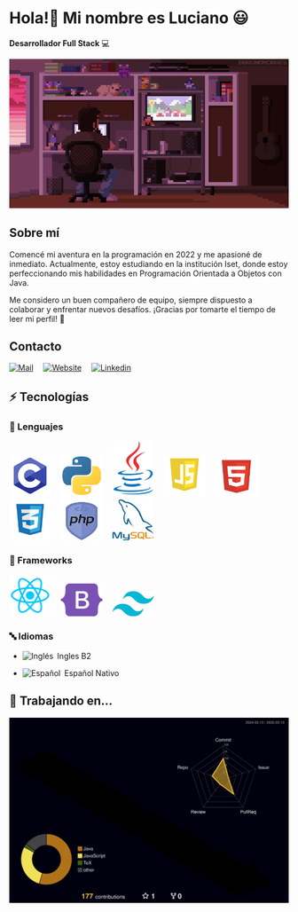 # Hola!👋 Mi nombre es Luciano 😃

**Desarrollador Full Stack** 💻

<img src="./images/Pixel-Art-Gallery.gif"> 

## Sobre mí
Comencé mi aventura en la programación en 2022 y me apasioné de inmediato. Actualmente, estoy estudiando en la institución Iset, donde estoy perfeccionando mis habilidades en Programación Orientada a Objetos con Java.

Me considero un buen compañero de equipo, siempre dispuesto a colaborar y enfrentar nuevos desafíos. ¡Gracias por tomarte el tiempo de leer mi perfil! 🌟


## Contacto
[![Mail](https://img.shields.io/badge/Mail-%23EA4335?style=for-the-badge&logo=gmail&logoColor=white)](mailto:lucianogonzalez12004@gmail.com)&emsp;
[![Website](https://img.shields.io/badge/Website-%23000000?style=for-the-badge&logo=aboutdotme&logoColor=white)](https://gonzalez-luciano.netlify.app)&emsp;
[![Linkedin](https://img.shields.io/badge/Linkedin-%230A66C2?style=for-the-badge&logo=linkedin&logoColor=white)](https://www.linkedin.com/in/luciano-gonzález-590350294/)

## ⚡ Tecnologías

### 🚀 Lenguajes

<div>
  <img src="./images/c.webp" style="width: 75px;">&emsp;
  <img src="./images/python.webp" style="width: 75px;">&emsp;
  <img src="./images/java.webp" style="width: 75px;">&emsp;
  <img src="./images/js.webp" style="width: 75px;">&emsp;
  <img src="./images/html.webp" style="width: 75px;">&emsp;
  <img src="./images/css.webp" style="width: 75px;">&emsp;
  <img src="./images/php.webp" style="width: 75px;">&emsp;
  <img src="./images/my_sql.webp" style="width: 75px;">&emsp;
</div>

### 🧩 Frameworks

<div>
  <img src="./images/react.webp" style="width: 75px;">&emsp;
  <img src="./images/boostrap.webp" style="width: 75px;">&emsp;
  <img src="./images/tailwind.webp" style="width: 75px;">&emsp;
</div>

### 🔤 Idiomas

  - <img src="https://upload.wikimedia.org/wikipedia/en/a/a4/Flag_of_the_United_States.svg" alt="Inglés" width="20" height="15">&ensp;Ingles B2

  - <img src="https://upload.wikimedia.org/wikipedia/commons/9/9a/Flag_of_Spain.svg" alt="Español" width="20" height="15">&ensp;Español Nativo

## 📝 Trabajando en...
![](./profile-3d-contrib/profile-night-rainbow.svg)
